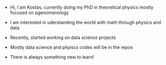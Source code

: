 - Hi, I am Kostas, currently doing my PhD in theoretical physics mostly focused on pgenomenology
- I am interested in uderstanding the world with math through physics and data
- Recently, started working on data science projects
- Mostly data science and phyiscs codes will be in the repos


- There is always something new to learn!
